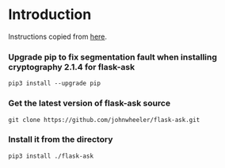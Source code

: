 # Introduction

Instructions copied from [here](https://github.com/aftersomemath/ENEE408I_Spring_2020_Echo_Balboa_Demo).

### Upgrade pip to fix segmentation fault when installing cryptography 2.1.4 for flask-ask
`pip3 install --upgrade pip`
### Get the latest version of flask-ask source
`git clone https://github.com/johnwheeler/flask-ask.git`
### Install it from the directory
`pip3 install ./flask-ask`
